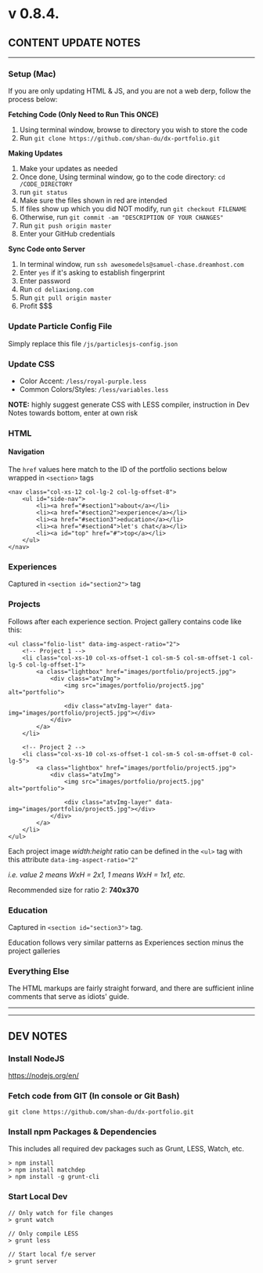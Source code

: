 # v 0.8.4.
## CONTENT UPDATE NOTES
---
### Setup (Mac)
If you are only updating HTML & JS, and you are not a web derp, follow the process below:

**Fetching Code (Only Need to Run This ONCE)**
1. Using terminal window, browse to directory you wish to store the code
2. Run `git clone https://github.com/shan-du/dx-portfolio.git`

**Making Updates**
1. Make your updates as needed
2. Once done, Using terminal window, go to the code directory: `cd /CODE_DIRECTORY`
3. run `git status`
4. Make sure the files shown in red are intended
5. If files show up which you did NOT modify, run `git checkout FILENAME`
6. Otherwise, run `git commit -am "DESCRIPTION OF YOUR CHANGES"`
7. Run `git push origin master`
8. Enter your GitHub credentials

**Sync Code onto Server**
1. In terminal window, run `ssh awesomedels@samuel-chase.dreamhost.com`
2. Enter `yes` if it's asking to establish fingerprint
3. Enter password
4. Run `cd deliaxiong.com`
5. Run `git pull origin master`
6. Profit $$$

### Update Particle Config File
Simply replace this file `/js/particlesjs-config.json`
### Update CSS
* Color Accent: `/less/royal-purple.less` 
* Common Colors/Styles: `/less/variables.less`

**NOTE:** highly suggest generate CSS with LESS compiler, instruction in Dev Notes towards bottom, enter at own risk

### HTML
#### Navigation
The `href` values here match to the ID of the portfolio sections below wrapped in `<section>` tags
```
<nav class="col-xs-12 col-lg-2 col-lg-offset-8">
	<ul id="side-nav">
		<li><a href="#section1">about</a></li>
		<li><a href="#section2">experience</a></li>
		<li><a href="#section3">education</a></li>
		<li><a href="#section4">let's chat</a></li>
		<li><a id="top" href="#">top</a></li>
	</ul>
</nav>
```
### Experiences
Captured in `<section id="section2">` tag

### Projects
Follows after each experience section.
Project gallery contains code like this:
```
<ul class="folio-list" data-img-aspect-ratio="2">
	<!-- Project 1 -->
	<li class="col-xs-10 col-xs-offset-1 col-sm-5 col-sm-offset-1 col-lg-5 col-lg-offset-1">
		<a class="lightbox" href="images/portfolio/project5.jpg">
			<div class="atvImg">
				<img src="images/portfolio/project5.jpg" alt="portfolio">

				<div class="atvImg-layer" data-img="images/portfolio/project5.jpg"></div>
			</div>
		</a>
	</li>

	<!-- Project 2 -->
	<li class="col-xs-10 col-xs-offset-1 col-sm-5 col-sm-offset-0 col-lg-5">
		<a class="lightbox" href="images/portfolio/project5.jpg">
			<div class="atvImg">
				<img src="images/portfolio/project5.jpg" alt="portfolio">

				<div class="atvImg-layer" data-img="images/portfolio/project5.jpg"></div>
			</div>
		</a>
	</li>
</ul>
```
Each project image *width:height* ratio can be defined in the `<ul>` tag with this attribute `data-img-aspect-ratio="2"`

*i.e. value 2 means WxH = 2x1, 1 means WxH = 1x1, etc.*

Recommended size for ratio 2: **740x370**

### Education
Captured in `<section id="section3">` tag.

Education follows very similar patterns as Experiences section minus the project galleries

### Everything Else
The HTML markups are fairly straight forward, and there are sufficient inline comments that serve as idiots' guide.

---
---
## DEV NOTES
### Install NodeJS
https://nodejs.org/en/
### Fetch code from GIT (In console or Git Bash)
`git clone https://github.com/shan-du/dx-portfolio.git`
### Install npm Packages & Dependencies
This includes all required dev packages such as Grunt, LESS, Watch, etc.
```
> npm install
> npm install matchdep
> npm install -g grunt-cli
```

### Start Local Dev
```
// Only watch for file changes
> grunt watch

// Only compile LESS
> grunt less

// Start local f/e server
> grunt server
```
